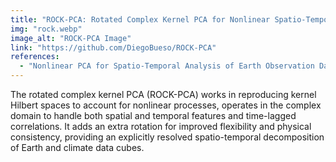 ```yaml
---
title: "ROCK-PCA: Rotated Complex Kernel PCA for Nonlinear Spatio-Temporal Data Analysis"
img: "rock.webp"
image_alt: "ROCK-PCA Image"
link: "https://github.com/DiegoBueso/ROCK-PCA"
references:
  - "Nonlinear PCA for Spatio-Temporal Analysis of Earth Observation Data. Bueso, D., Piles, M., and Camps-Valls, G. IEEE Transactions on Geoscience and Remote Sensing, 58(8), 2020."
---
```


The rotated complex kernel PCA (ROCK-PCA) works in reproducing kernel Hilbert spaces to account for nonlinear processes, operates in the complex domain to handle both spatial and temporal features and time-lagged correlations. It adds an extra rotation for improved flexibility and physical consistency, providing an explicitly resolved spatio-temporal decomposition of Earth and climate data cubes.